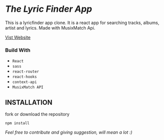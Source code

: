# _The Lyric Finder App_

This is a lyricfinder app clone. It is a react app for searching tracks, albums, artist and lyrics. Made with MusixMatch Api.

[Vist Website](https://sahil-1602.github.io/lyric-finder/)

### Build With

- `React`
- `sass`
- `react-router`
- `react-hooks`
- `context-api`
- `MusixMatch API`

## INSTALLATION

fork or download the repository

```npm
npm install
```

_Feel free to contribute and giving suggestion, will mean a lot :)_
